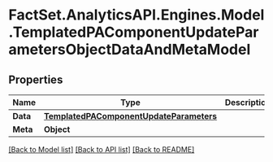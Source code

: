 # FactSet.AnalyticsAPI.Engines.Model.TemplatedPAComponentUpdateParametersObjectDataAndMetaModel

## Properties

Name | Type | Description | Notes
------------ | ------------- | ------------- | -------------
**Data** | [**TemplatedPAComponentUpdateParameters**](TemplatedPAComponentUpdateParameters.md) |  | 
**Meta** | **Object** |  | [optional] 

[[Back to Model list]](../README.md#documentation-for-models) [[Back to API list]](../README.md#documentation-for-api-endpoints) [[Back to README]](../README.md)

